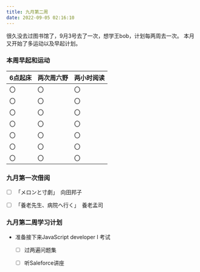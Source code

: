 ```yaml
---
title: 九月第二周
date: 2022-09-05 02:16:10
---
```

很久没去过图书馆了，9月3号去了一次，想学王bob，计划每两周去一次。
本月又开始了多运动以及早起计划。

### 本周早起和运动
|  6点起床   | 两次周六野  |    两小时阅读  |
|  ----  | ----  |----  |
|〇     | 〇   |   〇   |
|〇     | 〇   |   〇   |
|〇     | 〇   |   〇   |
|〇     | 〇   |   〇   |
|〇     | 〇   |   〇   |
|〇     | 〇   |   〇   |
|〇     | 〇   |   〇   |


### 九月第一次借阅
- [ ] 「メロンと寸劇」　向田邦子
- [ ] 「養老先生、病院へ行く」　養老孟司


### 九月第二周学习计划
* 准备接下来JavaScript developer I 考试
  - [ ] 过两遍问题集
  - [ ] 听Saleforce讲座


 